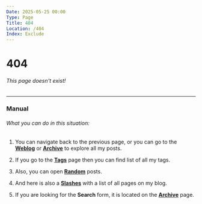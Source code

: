 ```yaml
---
Date: 2025-05-25 00:00
Type: Page
Title: 404
Location: /404
Index: Exclude
---
```


# 404

###### This page doesn't exist!

---

### Manual

###### What you can do in this situation:

1. You can navigate back to the previous page, or you can go to the [**Weblog**](/) or [**Archive**](/archive) to explore all my posts.

2. If you go to the [**Tags**](/tags) page then you can find list of all my tags.

3. Also, you can open [**Random**](/random) posts.

4. And here is also a [**Slashes**](/slashes) with a list of all pages on my blog.

5. If you are looking for the **Search** form, it is located on the [**Archive**](/archive) page.
